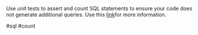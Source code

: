 Use unit tests to assert and count SQL statements to ensure your code does not generate additional queries. Use this [link](https://github.com/AnghelLeonard/Hibernate-SpringBoot/tree/master/HibernateSpringBootCountSQLStatements)for more information.

#sql #count 